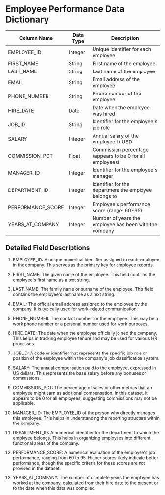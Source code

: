 # Employee Performance Data Dictionary

| Column Name        | Data Type | Description                                                   |
|--------------------|-----------|---------------------------------------------------------------|
| EMPLOYEE_ID        | Integer   | Unique identifier for each employee                           |
| FIRST_NAME         | String    | First name of the employee                                    |
| LAST_NAME          | String    | Last name of the employee                                     |
| EMAIL              | String    | Email address of the employee                                 |
| PHONE_NUMBER       | String    | Phone number of the employee                                  |
| HIRE_DATE          | Date      | Date when the employee was hired                              |
| JOB_ID             | String    | Identifier for the employee's job role                        |
| SALARY             | Integer   | Annual salary of the employee in USD                          |
| COMMISSION_PCT     | Float     | Commission percentage (appears to be 0 for all employees)     |
| MANAGER_ID         | Integer   | Identifier for the employee's manager                         |
| DEPARTMENT_ID      | Integer   | Identifier for the department the employee belongs to         |
| PERFORMANCE_SCORE  | Integer   | Employee's performance score (range: 60-95)                   |
| YEARS_AT_COMPANY   | Integer   | Number of years the employee has been with the company        |

## Detailed Field Descriptions

1. EMPLOYEE_ID: A unique numerical identifier assigned to each employee in the company. This serves as the primary key for employee records.

2. FIRST_NAME: The given name of the employee. This field contains the employee's first name as a text string.

3. LAST_NAME: The family name or surname of the employee. This field contains the employee's last name as a text string.

4. EMAIL: The official email address assigned to the employee by the company. It is typically used for work-related communication.

5. PHONE_NUMBER: The contact number for the employee. This may be a work phone number or a personal number used for work purposes.

6. HIRE_DATE: The date when the employee officially joined the company. This helps in tracking employee tenure and may be used for various HR processes.

7. JOB_ID: A code or identifier that represents the specific job role or position of the employee within the company's job classification system.

8. SALARY: The annual compensation paid to the employee, expressed in US dollars. This represents the base salary before any bonuses or commissions.

9. COMMISSION_PCT: The percentage of sales or other metrics that an employee might earn as additional compensation. In this dataset, it appears to be 0 for all employees, suggesting commissions may not be applicable.

10. MANAGER_ID: The EMPLOYEE_ID of the person who directly manages this employee. This helps in understanding the reporting structure within the company.

11. DEPARTMENT_ID: A numerical identifier for the department to which the employee belongs. This helps in organizing employees into different functional areas of the company.

12. PERFORMANCE_SCORE: A numerical evaluation of the employee's job performance, ranging from 60 to 95. Higher scores likely indicate better performance, though the specific criteria for these scores are not provided in the dataset.

13. YEARS_AT_COMPANY: The number of complete years the employee has worked at the company, calculated from their hire date to the present or to the date when this data was compiled.


